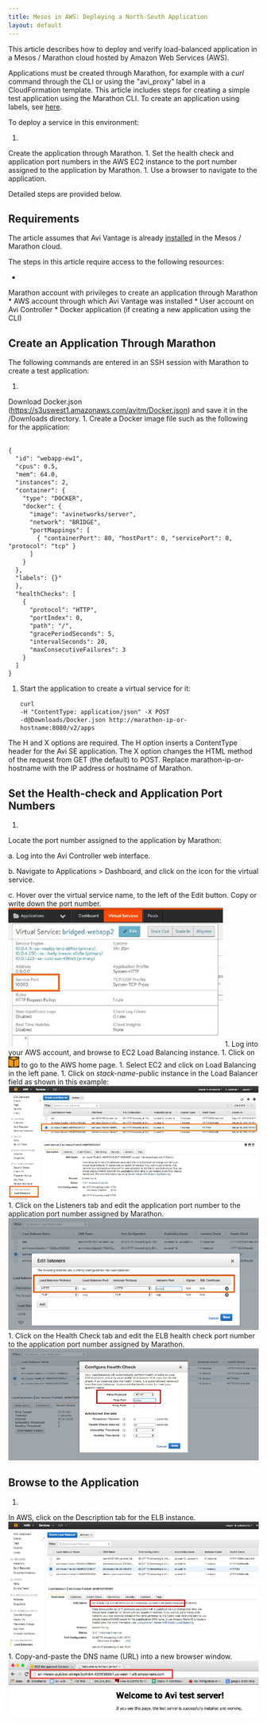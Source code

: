 ```yaml
---
title: Mesos in AWS: Deploying a North-South Application
layout: default
---
```

This article describes how to deploy and verify load-balanced application in a Mesos / Marathon cloud hosted by Amazon Web Services (AWS).

Applications must be created through Marathon, for example with a *curl* command through the CLI or using the "avi_proxy" label in a CloudFormation template. This article includes steps for creating a simple test application using the Marathon CLI. To create an application using labels, see <a href="/2016/02/12/creating-applications-in-mesos-with-marathon-labels/">here</a>.

To deploy a service in this environment:

1. 
Create the application through Marathon.
1. 
Set the health check and application port numbers in the AWS EC2 instance to the port number assigned to the application by Marathon.
1. 
Use a browser to navigate to the application.

Detailed steps are provided below.

## Requirements

The article assumes that Avi Vantage is already <a href="/2016/02/15/installing-mesos-aws-using-the-vantage-cloudformation-template/">installed</a> in the Mesos / Marathon cloud.

The steps in this article require access to the following resources:

* 
Marathon account with privileges to create an application through Marathon
* 
AWS account through which Avi Vantage was installed
* 
User account on Avi Controller
* 
Docker application (if creating a new application using the CLI)

## Create an Application Through Marathon

The following commands are entered in an SSH session with Marathon to create a test application:

1. 
Download Docker.json (<a href="https://s3uswest1.amazonaws.com/avitm/Docker.json">https://s3uswest1.amazonaws.com/avitm/Docker.json</a>) and save it in the /Downloads directory.
1. 
Create a Docker image file such as the following for the application:
<pre crayon="false" class="command-line language-bash" data-user="aviuser" data-host="avihost" data-output="1-100" white-space="pre"><code>
{
  "id": "webapp-ew1",
  "cpus": 0.5,
  "mem": 64.0,
  "instances": 2,
  "container": {
    "type": "DOCKER",
    "docker": {
      "image": "avinetworks/server",
      "network": "BRIDGE",
      "portMappings": [
        { "containerPort": 80, "hostPort": 0, "servicePort": 0, "protocol": "tcp" }
      ]
    }
  },
  "labels": {}"
  },
  "healthChecks": [
    {
      "protocol": "HTTP",
      "portIndex": 0,
      "path": "/",
      "gracePeriodSeconds": 5,
      "intervalSeconds": 20,
      "maxConsecutiveFailures": 3
    }
  ]
}
</code></pre>

1. Start the application to create a virtual service for it: <pre crayon="false" class="command-line language-bash" data-user="aviuser" data-host="avihost"><code>curl -H "Content­Type: application/json" -X POST -d@Downloads/Docker.json&nbsp;http://marathon-ip-or-hostname:8080/v2/apps</code></pre>

The H and X options are required. The H option inserts a Content­Type header for the Avi SE application. The X option changes the HTML method of the request from GET (the default) to POST. Replace marathon-ip-or-hostname with the IP address or hostname of Marathon.

## Set the Health-check and Application Port Numbers

1. 
Locate the port number assigned to the application by Marathon:

a. Log into the Avi Controller web interface.

b. Navigate to Applications > Dashboard, and click on the icon for the virtual service.

c. Hover over the virtual service name, to the left of the Edit button. Copy or write down the port number. <a href="img/aws-mesos-vscreate0.jpg"><img src="img/aws-mesos-vscreate0.jpg" alt="aws-mesos-vscreate0" width="432" height="279"></a>
1. 
Log into your AWS account, and browse to EC2 Load Balancing instance.
1. 
Click on <img src="img/aws-home-icon.jpg" alt="edit-icon" width="22" height="22"> to go to the AWS home page.
1. 
Select EC2 and click on Load Balancing in the left pane.
1. 
Click on *stack-name*-public instance in the Load Balancer field as shown in this example: <a href="img/aws-mesos-vscreate.jpg"><img src="img/aws-mesos-vscreate.jpg" alt="aws-mesos-vscreate" width="528" height="228"></a>
1. 
Click on the Listeners tab and edit the application port number to the application port number assigned by Marathon. <a href="img/aws-mesos-vscreate2.jpg"><img src="img/aws-mesos-vscreate2.jpg" alt="aws-mesos-vscreate2" width="528" height="225"></a>
1. 
Click on the Health Check tab and edit the ELB health check port number to the application port number assigned by Marathon. <a href="img/aws-mesos-vscreate3.jpg"><img src="img/aws-mesos-vscreate3.jpg" alt="aws-mesos-vscreate3" width="528" height="225"></a>

## Browse to the Application

1. 
In AWS, click on the Description tab for the ELB instance. <a href="img/aws-mesos-vscreate4.jpg"><img src="img/aws-mesos-vscreate4.jpg" alt="aws-mesos-vscreate4" width="528" height="259"></a>
1. 
Copy-and-paste the DNS name (URL) into a new browser window. <a href="img/aws-mesos-vscreate5.jpg"><img src="img/aws-mesos-vscreate5.jpg" alt="aws-mesos-vscreate5" width="528" height="114"></a>